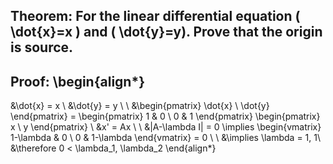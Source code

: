 ## Theorem: For the linear differential equation \( \dot{x}=x \) and \( \dot{y}=y). Prove that the origin is source.


## Proof: \begin{align*}
&\dot{x} = x \\
&\dot{y} = y \\
\\
&\begin{pmatrix} \dot{x} \\ \dot{y} \end{pmatrix} = \begin{pmatrix} 1 & 0 \\ 0 & 1 \end{pmatrix} \begin{pmatrix} x \\ y \end{pmatrix}  \\
&x' = Ax \\
\\
&|A-\lambda I| = 0 \implies \begin{vmatrix} 1-\lambda & 0 \\ 0 & 1-\lambda  \end{vmatrix} = 0 \\
\\
&\implies \lambda = 1, 1\\
&\therefore 0 < \lambda_1, \lambda_2 
\end{align*}